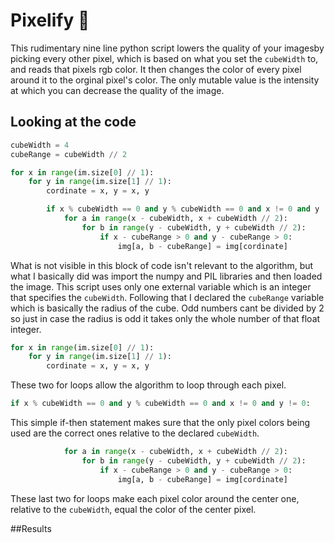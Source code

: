 # Pixelify 🎨 
This rudimentary nine line python script lowers the quality of your imagesby picking every other pixel, which is based on what you set the ```cubeWidth``` to, and reads that pixels rgb color. It then changes the color of every pixel around it to the orginal pixel's color. The only mutable value is the intensity at which you can decrease the quality of the image.

## Looking at the code

```python
cubeWidth = 4
cubeRange = cubeWidth // 2

for x in range(im.size[0] // 1):
    for y in range(im.size[1] // 1):
        cordinate = x, y = x, y

        if x % cubeWidth == 0 and y % cubeWidth == 0 and x != 0 and y != 0:     
            for a in range(x - cubeWidth, x + cubeWidth // 2):
                for b in range(y - cubeWidth, y + cubeWidth // 2):
                    if x - cubeRange > 0 and y - cubeRange > 0:
                        img[a, b - cubeRange] = img[cordinate]
```

What is not visible in this block of code isn't relevant to the algorithm, but what I basically did was import the numpy and PIL libraries and then loaded the image. This script uses only one external variable which is an integer that specifies the ```cubeWidth```. Following that I declared the ```cubeRange``` variable which is basically the radius of the cube. Odd numbers cant be divided by 2 so just in case the radius is odd it takes only the whole number of that float integer.

```python
for x in range(im.size[0] // 1):
    for y in range(im.size[1] // 1):
        cordinate = x, y = x, y
```
These two for loops allow the algorithm to loop through each pixel.

```python
if x % cubeWidth == 0 and y % cubeWidth == 0 and x != 0 and y != 0:  
```
This simple if-then statement makes sure that the only pixel colors being used are the correct ones relative to the declared ```cubeWidth```.

```python
            for a in range(x - cubeWidth, x + cubeWidth // 2):
                for b in range(y - cubeWidth, y + cubeWidth // 2):
                    if x - cubeRange > 0 and y - cubeRange > 0:
                        img[a, b - cubeRange] = img[cordinate]
```
These last two for loops make each pixel color around the center one, relative to the ```cubeWidth```, equal the color of the center pixel.

##Results 
